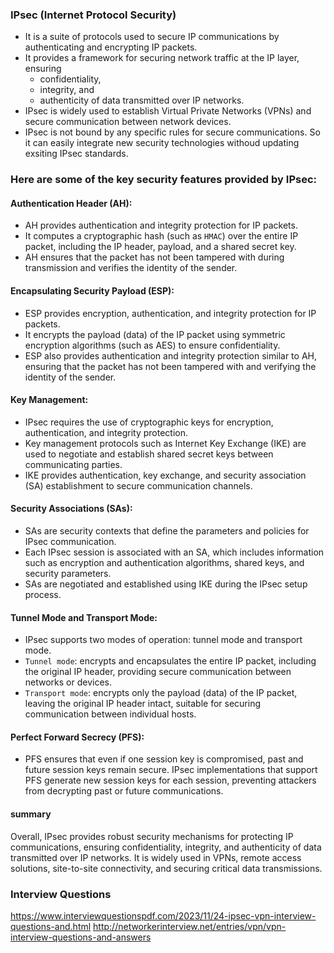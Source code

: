 ### IPsec (Internet Protocol Security) 
- It is a suite of protocols used to secure IP communications by authenticating and encrypting IP packets. 
- It provides a framework for securing network traffic at the IP layer, ensuring 
    - confidentiality, 
    - integrity, and 
    - authenticity of data transmitted over IP networks. 
- IPsec is widely used to establish Virtual Private Networks (VPNs) and secure communication between network devices.
- IPsec is not bound by any specific rules for secure communications. So it can easily integrate new security technologies withoud updating exsiting IPsec standards.


### Here are some of the key security features provided by IPsec:

#### Authentication Header (AH):
- AH provides authentication and integrity protection for IP packets.
- It computes a cryptographic hash (such as `HMAC`) over the entire IP packet, including the IP header, payload, and a shared secret key.
- AH ensures that the packet has not been tampered with during transmission and verifies the identity of the sender.

#### Encapsulating Security Payload (ESP):
- ESP provides encryption, authentication, and integrity protection for IP packets.
- It encrypts the payload (data) of the IP packet using symmetric encryption algorithms (such as AES) to ensure confidentiality.
- ESP also provides authentication and integrity protection similar to AH, ensuring that the packet has not been tampered with and verifying the identity of the sender.

#### Key Management:
- IPsec requires the use of cryptographic keys for encryption, authentication, and integrity protection.
- Key management protocols such as Internet Key Exchange (IKE) are used to negotiate and establish shared secret keys between communicating parties.
- IKE provides authentication, key exchange, and security association (SA) establishment to secure communication channels.

#### Security Associations (SAs):
- SAs are security contexts that define the parameters and policies for IPsec communication.
- Each IPsec session is associated with an SA, which includes information such as encryption and authentication algorithms, shared keys, and security parameters.
- SAs are negotiated and established using IKE during the IPsec setup process.

#### Tunnel Mode and Transport Mode:
- IPsec supports two modes of operation: tunnel mode and transport mode.
- `Tunnel mode`: encrypts and encapsulates the entire IP packet, including the original IP header, providing secure communication between networks or devices.
- `Transport mode`: encrypts only the payload (data) of the IP packet, leaving the original IP header intact, suitable for securing communication between individual hosts.

#### Perfect Forward Secrecy (PFS):
- PFS ensures that even if one session key is compromised, past and future session keys remain secure.
IPsec implementations that support PFS generate new session keys for each session, preventing attackers from decrypting past or future communications.

#### summary
Overall, IPsec provides robust security mechanisms for protecting IP communications, ensuring confidentiality, integrity, and authenticity of data transmitted over IP networks. It is widely used in VPNs, remote access solutions, site-to-site connectivity, and securing critical data transmissions.


### Interview Questions
https://www.interviewquestionspdf.com/2023/11/24-ipsec-vpn-interview-questions-and.html 
http://networkerinterview.net/entries/vpn/vpn-interview-questions-and-answers